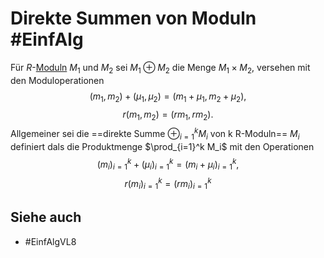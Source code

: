 # Direkte Summen von Moduln #EinfAlg 
Für $R$-[Moduln](Einf.%20Alg/Definition/Moduln%20%C3%BCber%20Ringen.md) $M_1$ und $M_2$ sei $M_1\oplus M_2$ die Menge $M_1\times M_2$, versehen mit den Moduloperationen 
$$(m_1,m_2)+(\mu_1,\mu_2)=(m_1+\mu_1,m_2+\mu_2),$$
$$r(m_1,m_2)=(rm_1,rm_2).$$
Allgemeiner sei die ==direkte Summe $\oplus_{i=1}^k M_i$ von k R-Moduln== $M_i$ definiert dals die Produktmenge $\prod_{i=1}^k M_i$ mit den Operationen
$$(m_i)_{i=1}^k+(\mu_i)_{i=1}^k=(m_i+\mu_i)_{i=1}^k,$$
$$r(m_i)_{i=1}^k=(rm_i)_{i=1}^k$$
## Siehe auch
- #EinfAlgVL8